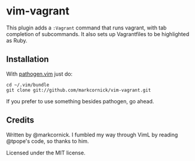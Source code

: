 # vim-vagrant

This plugin adds a `:Vagrant` command that runs vagrant, with tab
completion of subcommands. It also sets up Vagrantfiles to be highlighted
as Ruby.

## Installation

With [pathogen.vim](https://github.com/tpope/vim-pathogen) just do:

    cd ~/.vim/bundle
    git clone git://github.com/markcornick/vim-vagrant.git

If you prefer to use something besides pathogen, go ahead.

## Credits

Written by @markcornick. I fumbled my way through VimL by reading
@tpope's code, so thanks to him.

Licensed under the MIT license.
